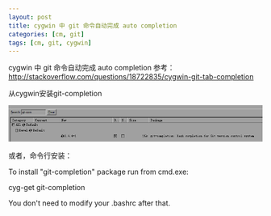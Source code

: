 ```yaml
---
layout: post
title: cygwin 中 git 命令自动完成 auto completion
categories: [cm, git]
tags: [cm, git, cygwin]
---
```


cygwin 中 git 命令自动完成 auto completion
参考：http://stackoverflow.com/questions/18722835/cygwin-git-tab-completion

从cygwin安装git-completion

![](/images/cm/git/cygwin/git-completion-in-cygwin.png)


或者，命令行安装：

To install "git-completion" package run from cmd.exe:

cyg-get git-completion

You don't need to modify your .bashrc after that.
